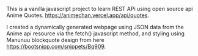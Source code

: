 This is a vanilla javascript project to learn REST APi using open source api Anime Quotes. 
https://animechan.vercel.app/api/quotes. 

I created a dynamically generated webpage using JSON data from the Anime api resource via the fetch() javascript method, and styling using Manunuu blockquote design from here https://bootsnipp.com/snippets/Bq909.